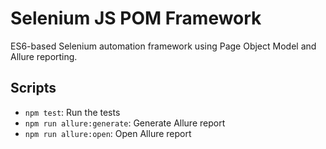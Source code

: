 # Selenium JS POM Framework

ES6-based Selenium automation framework using Page Object Model and Allure reporting.

## Scripts
- `npm test`: Run the tests
- `npm run allure:generate`: Generate Allure report
- `npm run allure:open`: Open Allure report
